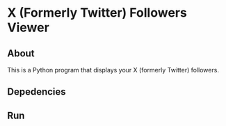 # X (Formerly Twitter) Followers Viewer

## About

This is a Python program that displays your X (formerly Twitter) followers.

## Depedencies

## Run

